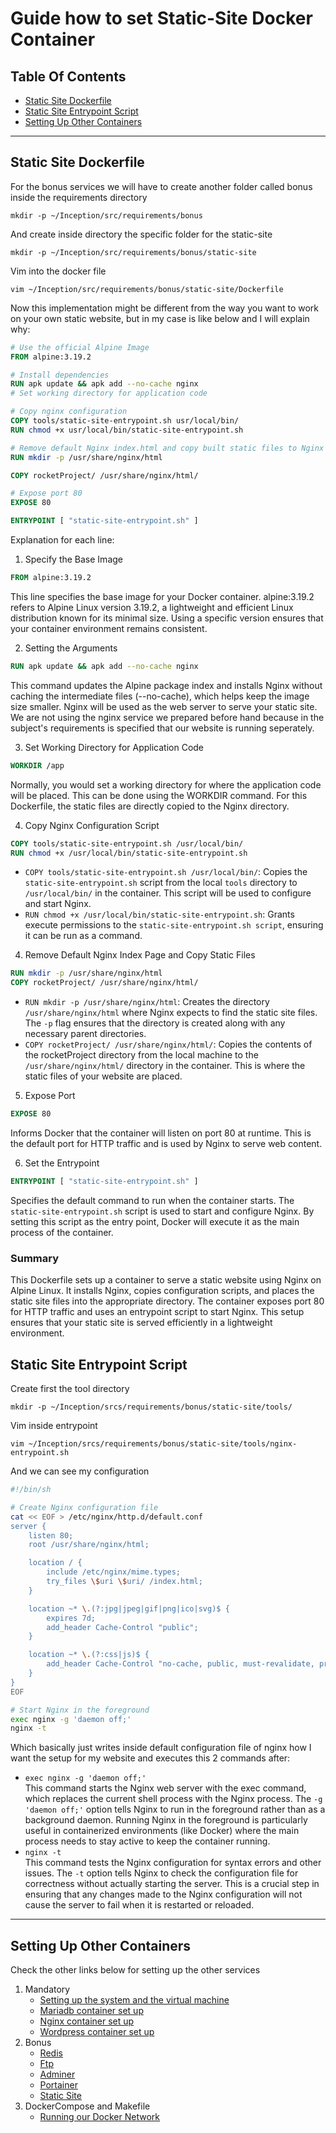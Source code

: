 # Guide how to set Static-Site Docker Container

## Table Of Contents
- [Static Site Dockerfile](#static-site-dockerfile)
- [Static Site Entrypoint Script](#static-site-entrypoint-script)
- [Setting Up Other Containers](#setting-up-other-containers)

---

## Static Site Dockerfile

For the bonus services we will have to create another folder called bonus inside the requirements directory

    mkdir -p ~/Inception/src/requirements/bonus

And create inside directory the specific folder for the static-site

    mkdir -p ~/Inception/src/requirements/bonus/static-site

Vim into the docker file

    vim ~/Inception/src/requirements/bonus/static-site/Dockerfile

Now this implementation might be different from the way you want to work on your own static website, but in my case is like below and I will explain why:

```dockerfile
# Use the official Alpine Image
FROM alpine:3.19.2

# Install dependencies
RUN apk update && apk add --no-cache nginx
# Set working directory for application code

# Copy nginx configuration
COPY tools/static-site-entrypoint.sh usr/local/bin/
RUN chmod +x usr/local/bin/static-site-entrypoint.sh

# Remove default Nginx index.html and copy built static files to Nginx directory
RUN mkdir -p /usr/share/nginx/html

COPY rocketProject/ /usr/share/nginx/html/

# Expose port 80
EXPOSE 80

ENTRYPOINT [ "static-site-entrypoint.sh" ]
```

Explanation for each line:

1. Specify the Base Image

```dockerfile
FROM alpine:3.19.2
```
 This line specifies the base image for your Docker container. alpine:3.19.2 refers to Alpine Linux version 3.19.2, a lightweight and efficient Linux distribution known for its minimal size. Using a specific version ensures that your container environment remains consistent.

2. Setting the Arguments
```dockerfile
RUN apk update && apk add --no-cache nginx
```
This command updates the Alpine package index and installs Nginx without caching the intermediate files (--no-cache), which helps keep the image size smaller. Nginx will be used as the web server to serve your static site. We are not using the nginx service we prepared before hand because in the subject's requirements is specified that our website is running seperately.

3. Set Working Directory for Application Code
```dockerfile
WORKDIR /app
```
Normally, you would set a working directory for where the application code will be placed. This can be done using the WORKDIR command. For this Dockerfile, the static files are directly copied to the Nginx directory.

4. Copy Nginx Configuration Script
```dockerfile
COPY tools/static-site-entrypoint.sh /usr/local/bin/
RUN chmod +x /usr/local/bin/static-site-entrypoint.sh

```
- `COPY tools/static-site-entrypoint.sh /usr/local/bin/`: Copies the `static-site-entrypoint.sh` script from the local `tools` directory to `/usr/local/bin/` in the container. This script will be used to configure and start Nginx.
- `RUN chmod +x /usr/local/bin/static-site-entrypoint.sh`: Grants execute permissions to the `static-site-entrypoint.sh script`, ensuring it can be run as a command.

4. Remove Default Nginx Index Page and Copy Static Files
```dockerfile
RUN mkdir -p /usr/share/nginx/html
COPY rocketProject/ /usr/share/nginx/html/
```
- `RUN mkdir -p /usr/share/nginx/html`: Creates the directory `/usr/share/nginx/html` where Nginx expects to find the static site files. The `-p` flag ensures that the directory is created along with any necessary parent directories.
- `COPY rocketProject/ /usr/share/nginx/html/`: Copies the contents of the rocketProject directory from the local machine to the `/usr/share/nginx/html/` directory in the container. This is where the static files of your website are placed.

5. Expose Port
```dockerfile
EXPOSE 80
```
Informs Docker that the container will listen on port 80 at runtime. This is the default port for HTTP traffic and is used by Nginx to serve web content.

6. Set the Entrypoint
```dockerfile
ENTRYPOINT [ "static-site-entrypoint.sh" ]
```
Specifies the default command to run when the container starts. The `static-site-entrypoint.sh` script is used to start and configure Nginx. By setting this script as the entry point, Docker will execute it as the main process of the container.

### Summary

This Dockerfile sets up a container to serve a static website using Nginx on Alpine Linux. It installs Nginx, copies configuration scripts, and places the static site files into the appropriate directory. The container exposes port 80 for HTTP traffic and uses an entrypoint script to start Nginx. This setup ensures that your static site is served efficiently in a lightweight environment.

## Static Site Entrypoint Script

Create first the tool directory

    mkdir -p ~/Inception/srcs/requirements/bonus/static-site/tools/

Vim inside entrypoint

    vim ~/Inception/srcs/requirements/bonus/static-site/tools/nginx-entrypoint.sh

And we can see my configuration

```bash
#!/bin/sh

# Create Nginx configuration file
cat << EOF > /etc/nginx/http.d/default.conf
server {
    listen 80;
    root /usr/share/nginx/html;

    location / {
        include /etc/nginx/mime.types;
        try_files \$uri \$uri/ /index.html;
    }

    location ~* \.(?:jpg|jpeg|gif|png|ico|svg)$ {
        expires 7d;
        add_header Cache-Control "public";
    }

    location ~* \.(?:css|js)$ {
        add_header Cache-Control "no-cache, public, must-revalidate, proxy-revalidate";
    }
}
EOF

# Start Nginx in the foreground
exec nginx -g 'daemon off;'
nginx -t
```

Which basically just writes inside default configuration file of nginx how I want the setup for my website and executes this 2 commands after:
- `exec nginx -g 'daemon off;'` </br>
This command starts the Nginx web server with the exec command, which replaces the current shell process with the Nginx process. The `-g 'daemon off;'` option tells Nginx to run in the foreground rather than as a background daemon. Running Nginx in the foreground is particularly useful in containerized environments (like Docker) where the main process needs to stay active to keep the container running.
- `nginx -t`</br>
This command tests the Nginx configuration for syntax errors and other issues. The `-t` option tells Nginx to check the configuration file for correctness without actually starting the server. This is a crucial step in ensuring that any changes made to the Nginx configuration will not cause the server to fail when it is restarted or reloaded.

---

## Setting Up Other Containers
Check the other links below for setting up the other services

1. Mandatory
    - [Setting up the system and the virtual machine](README.md#table-of-contents)
    - [Mariadb container set up](Mariadb.md#table-of-contents)
    - [Nginx container set up](Nginx.md#table-of-contents)
    - [Wordpress container set up](Wordpress.md#table-of-contents)
2. Bonus
    - [Redis](Redis.md#table-of-contents)
    - [Ftp](Ftp.md#table-of-contents)
    - [Adminer](Adminer.md#table-of-contents)
    - [Portainer](Portainer.md#table-of-contents)
    - [Static Site](StaticSite.md#table-of-contents)
3. DockerCompose and Makefile
    - [Running our Docker Network](Compilation.md#table-of-contents)